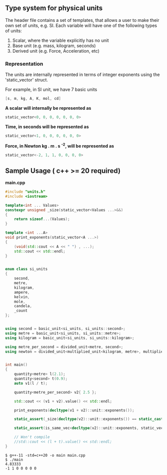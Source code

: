 ## Type system for physical units

The header file contains a set of templates, that allows a user to make their own set of units, e.g. SI.
Each variable will have one of the following types of units:

1. Scalar, where the variable explicitly has no unit
2. Base unit (e.g.  mass, kilogram, seconds)
3. Derived unit (e.g. Force, Acceleration, etc)

### Representation

The units are internally represented in terms of integer exponents using the 'static_vector' struct.

For example, in SI unit, we have 7 basic units
```c++
[s, m, kg, A, K, mol, cd]
```

__A scalar will internally be represented as__
```c++
static_vector<0, 0, 0, 0, 0, 0, 0>
```

__Time, in seconds will be represented as__
```c++
static_vector<1, 0, 0, 0, 0, 0, 0>
```

__Force, in Newton kg . m . s <sup>-2</sup>, will be represented as__
```c++
static_vector<-2, 1, 1, 0, 0, 0, 0>
```

## Sample Usage ( c++ >= 20 required)

__main.cpp__
```c++
#include "units.h"
#include <iostream>

template<int ... Values>
constexpr unsigned _size(static_vector<Values ...>&&)
{
    return sizeof...(Values);
}

template <int ...A>
void print_exponents(static_vector<A ...>)
{
    (void(std::cout << A << " ") , ...);
    std::cout << std::endl;
}


enum class si_units
{
    second,
    metre,
    kilogram,
    ampere,
    kelvin,
    mole,
    candela,
    _count
};


using second = basic_unit<si_units, si_units::second>;
using metre = basic_unit<si_units, si_units::metre>;
using kilogram = basic_unit<si_units, si_units::kilogram>;

using metre_per_second = divided_unit<metre, second>;
using newton = divided_unit<multiplied_unit<kilogram, metre>, multiplied_unit<second, second>>;


int main()
{
    quantity<metre> l(2.1);
    quantity<second> t(0.9);
    auto v1(l / t);

    quantity<metre_per_second> v2{ 2.5 };

    std::cout << (v1 + v2).value() << std::endl;

    print_exponents(decltype(v1 + v2)::unit::exponents());

    static_assert(_size(decltype(v2)::unit::exponents()) == static_cast<size_t>(si_units::_count));

    static_assert(is_same_vec<decltype(v2)::unit::exponents, static_vector<-1, 1, 0, 0, 0, 0, 0>>::value);

    // Won't compile
    //std::cout << (l + t).value() << std::endl;
}
```

```
$ g++-11 -std=c++20 -o main main.cpp
$ ./main
4.83333
-1 1 0 0 0 0 0
```
